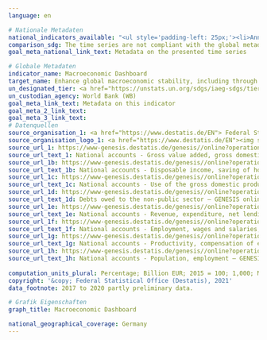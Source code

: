 ```yaml
---
language: en    

# Nationale Metadaten    
national_indicators_available: "<ul style='padding-left: 25px;'><li>Annual growth rate of real GDP</li> <li> Available income of private households</li> <li> Consumption by private households</li> <li> Debts of the total public budget</li> <li> Government fiscal balance</li> <li> Gross fixed capital formation</li> <li> Hours worked by employees</li> <li> Hours worked by persons employed</li> <li> Labour productivity per hour worked by employee</li> <li> Labour productivity per hour worked by persons employed</li> <li> Persons employed</li> <li> Real GDP per capita</li> <li> Trade balance</li></ul>"    
comparison_sdg: The time series are not compliant with the global metadata, but provide additional information.    
goal_meta_national_link_text: Metadata on the presented time series    

# Globale Metadaten    
indicator_name: Macroeconomic Dashboard    
target_name: Enhance global macroeconomic stability, including through policy coordination and policy coherence    
un_designated_tier: <a href="https://unstats.un.org/sdgs/iaeg-sdgs/tier-classification/" title="Click here for more information on the UN tier classification."  target="_blank">Tier II</a>    
un_custodian_agency: World Bank (WB)    
goal_meta_link_text: Metadata on this indicator    
goal_meta_2_link_text:     
goal_meta_3_link_text:         
# Datenquellen
source_organisation_1: <a href="https://www.destatis.de/EN"> Federal Statistical Office (Destatis) </a>
source_organisation_logo_1: <a href="https://www.destatis.de/EN"><img src="https://g205sdgs.github.io/sdg-indicators/public/OrgImgEn/destatis.png" alt="Logo destatis" style="height:60px; width:148px"/></a>
source_url_1: https://www-genesis.destatis.de/genesis//online?operation=table&code=81000-0001&bypass=true&language=en
source_url_text_1: National accounts - Gross value added, gross domestic product (nominal/price-adjusted) – GENESIS online 81000-0001
source_url_1b: https://www-genesis.destatis.de/genesis//online?operation=table&code=81000-0009&bypass=true&language=en
source_url_text_1b: National accounts - Disposable income, saving of households – GENESIS online 81000-0009
source_url_1c: https://www-genesis.destatis.de/genesis//online?operation=table&code=81000-0019&bypass=true&language=en
source_url_text_1c: National accounts - Use of the gross domestic product (nominal/price-adjusted) – GENESIS online 81000-0019
source_url_1d: https://www-genesis.destatis.de/genesis//online?operation=table&code=71321-0005&bypass=true&language=en
source_url_text_1d: Debts owed to the non-public sector – GENESIS online 71321-0005
source_url_1e: https://www-genesis.destatis.de/genesis//online?operation=table&code=81000-0031&bypass=true&language=en
source_url_text_1e: National accounts - Revenue, expenditure, net lending/net borrowing of general government – GENESIS online 81000-0031
source_url_1f: https://www-genesis.destatis.de/genesis//online?operation=table&code=81000-0015&bypass=true&language=en
source_url_text_1f: National accounts - Employment, wages and salaries, hours worked – GENESIS online 81000-0015
source_url_1g: https://www-genesis.destatis.de/genesis//online?operation=table&code=81000-0017&bypass=true&language=en
source_url_text_1g: National accounts - Productivity, compensation of employees, gross wages and salaries, unit labour costs – GENESIS online 81000-0017
source_url_1h: https://www-genesis.destatis.de/genesis//online?operation=table&code=81000-0011&bypass=true&language=en
source_url_text_1h: National accounts - Population, employment – GENESIS online 81000-0011
    
computation_units_plural: Percentage; Billion EUR; 2015 = 100; 1,000; Million hours    
copyright: '&copy; Federal Statistical Office (Destatis), 2021'    
data_footnote: 2017 to 2020 partly preliminary data.    

# Grafik Eigenschaften    
graph_title: Macroeconomic Dashboard    

national_geographical_coverage: Germany    
---
```


<span></span>